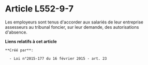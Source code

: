# Article L552-9-7

Les employeurs sont tenus d'accorder aux salariés de leur entreprise assesseurs au tribunal foncier, sur leur demande, des
autorisations d'absence.

**Liens relatifs à cet article**

	**Créé par**:

	  - Loi n°2015-177 du 16 février 2015 - art. 23
